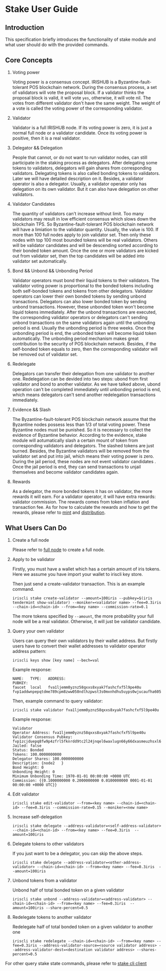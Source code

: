 # Stake User Guide

## Introduction

This specification briefly introduces the functionality of stake module and what user should do with the provided commands.

## Core Concepts

1. Voting power

	Voting power is a consensus concept. IRISHUB is a Byzantine-fault-tolerant POS blockchain network. During the consensus process, a set of validators will vote the proposal block. If a validator thinks the proposal block is valid, it will vote `yes`, otherwise, it will vote nil. The votes from different validator don't have the same weight. The weight of a vote is called the voting power of the corresponding validator.
	
2. Validator

    Validator is a full IRISHUB node. If its voting power is zero, it is just a normal full node or a validator candidate. Once its voting power is positive, then it is a real validator.
     
3. Delegator && Delegation

	People that cannot, or do not want to run validator nodes, can still participate in the staking process as delegators. After delegating some tokens to validators, delegators will gain shares from corresponding validators. Delegating tokens is also called bonding tokens to validators. Later we will have detailed description on it. Besides, a validator operator is also a delegator. Usually, a validator operator only has delegation on its own validator. But it can also have delegation on other validators.
	
4. Validator Candidates
 
	The quantity of validators can't increase without limit. Too many validators may result in low efficient consensus which slows down the blockchain TPS. So Byzantine-fault-tolerant POS blockchain network will have a limiation to the validator quantity. Usually, the value is 100. If more than 100 full nodes apply to join validator set. Then only these nodes with top 100 most bounded tokens will be real validators. Others will be validator candidates and will be descending sorted according to their bonded token amount. Once the one or more validators are kicked out from validator set, then the top candidates will be added into validator set automatically.
	
5. Bond && Unbond && Unbonding Period

	Validator operators must bond their liquid tokens to their validators. The validator voting power is proportional to the bonded tokens including both self-bonded tokens and tokens from other delegators. Validator operators can lower their own bonded tokens by sending unbond transactions. Delegators can also lower bonded token by sending unbond transactions. However, these unbonded token won't become liquid tokens immediately. After the unbond transactions are executed, the corresponding validator operators or delegators can't sending unbond transactions on the same validators again until the unbonding period is end. Usually the unbonding period is three weeks. Once the unbonding period is end, the unbonded token will become liquid token automatically. The unbonding period mechanism makes great contribution to the security of POS blockchain network. Besides, if the self-bonded token equals to zero, then the corresponding validator will be removed out of validator set.
	 
6. Redelegate

	Delegators can transfer their delegation from one validator to another one. Redelegation can be devided into two steps: ubond from first validator and bond to another validator. As we have talked above, ubond operation can't be completed immediately until unbonding period is end, which means delegators can't send another redelegation transactions immediately.
	
7. Evidence && Slash

	The Byzantine-fault-tolerant POS blockchain network assume that the Byzantine nodes possess less than 1/3 of total voting power. These Byzantine nodes must be punished. So it is necessary to collect the evidence of Byzantine behavior. According to the evidence, stake module will aotumatically slash a certain mount of token from corresponding validators and delegators. The slashed tokens are just burned. Besides, the Byzantine validators will be removed from the validator set and put into jail, which means their voting power is zero. During the jail period, these nodes are not event validator candidates . Once the jail period is end, they can send transactions to unjail themselves and become validator candidates again.
	
8. Rewards

	As a delegator, the more bonded tokens it has on validator, the more rewards it will earn. For a validator operator, it will have extra rewards: validator commission. The rewards comes from token inflation and transaction fee. As for how to calculate the rewards and how to get the rewards, please refer to [mint](mint.md) and [distribution](distribution.md).
	
## What Users Can Do

1. Create a full node

	Please refer to [full node](../get-started/Full-Node.md) to create a full node.

2. Apply to be validator

	Firstly, you must have a wallet which has a certain amount of iris tokens. Here we assume you have import your wallet to iriscli key store. 

	Then just send a create-validator transaction. This is an example command.
	```
	iriscli stake create-validator --amount=100iris --pubkey=$(iris tendermint show-validator) --moniker=<validator name> --fee=0.3iris --chain-id=<chain-id> --from=<key name> --commission-rate=0.1
	```
	The more tokens specified by `--amount`, the more probability your full node will be a real validator. Otherwise, it will just be validator candidate.

3. Query your own validator
	
	Users can query their own validators by their wallet address. But firstly users have to convert their wallet addresses to validator operator address pattern:
	```
	iriscli keys show [key name] --bech=val
	```
	Example response:
	```
	NAME:   TYPE:   ADDRESS:                                      PUBKEY:
	faucet  local   fva1ljemm0yznz58qxxs8xyak7fashcfxf5l9pe40u    fvp1addwnpepqtdme789cpm8zww058ndlhzpwst3s0mxnhdhu5uyps0wjucaufha605ek3w
	```
	Then, example command to query validator:
	```
	iriscli stake validator fva1ljemm0yznz58qxxs8xyak7fashcfxf5l9pe40u
	```
	Example response:
	```text
    Validator 
    Operator Address: fva1ljemm0yznz58qxxs8xyak7fashcfxf5l9pe40u
    Validator Consensus Pubkey: fvp1zcjduepq8fw9p4zfrl5fknrdd9tc2l24jnqel6waxlugn66y66dxasmeuzhsxl6m5e
    Jailed: false
    Status: Bonded
    Tokens: 100.0000000000
    Delegator Shares: 100.0000000000
    Description: {node2   }
    Bond Height: 0
    Unbonding Height: 0
    Minimum Unbonding Time: 1970-01-01 00:00:00 +0000 UTC
    Commission: {{0.1000000000 0.2000000000 0.0100000000 0001-01-01 00:00:00 +0000 UTC}}
    ```
	
4. Edit validator

	```
	iriscli stake edit-validator --from=<key name> --chain-id=<chain-id> --fee=0.3iris --commission-rate=0.15 --moniker=<new name>
	```
	
5. Increase self-delegation

	```
	iriscli stake delegate --address-validator=<self-address-validator> --chain-id=<chain-id> --from=<key name> --fee=0.3iris  --amount=100iris 
	```

6. Delegate tokens to other validators

	If you just want to be a delegator, you can skip the above steps.
	```
	iriscli stake delegate --address-validator=<other-address-validator> --chain-id=<chain-id> --from=<key name> --fee=0.3iris  --amount=100iris 
	```

7. Unbond tokens from a validator

	Unbond half of total bonded token on a given validator
	```
	iriscli stake unbond --address-validator=<address-validator> --chain-id=<chain-id> --from=<key name> --fee=0.3iris  --amount=100iris --share-percent=0.5
	```

8. Redelegate tokens to another validator

	Redelegate half of total bonded token on a given validator to another one
	```
	iriscli stake redelegate --chain-id=<chain-id> --from=<key name> --fee=0.3iris --address-validator-source=<source validator address> --address-validator-dest=<destination validator address> --shares-percent=0.5
	```

For other query stake state commands, please refer to [stake cli client](../cli-client/stake/README.md)
